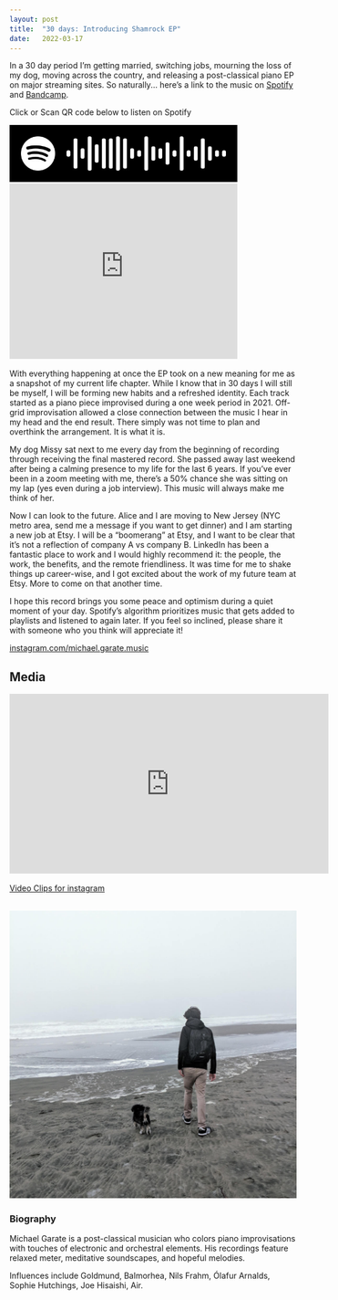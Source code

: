 ```yaml
---
layout: post
title:  "30 days: Introducing Shamrock EP"
date:   2022-03-17
---
```


In a 30 day period I’m getting married, switching jobs, mourning the loss of my dog, moving across the country, and releasing a post-classical piano EP on major streaming sites. So naturally... here’s a link to the music on <a href="https://open.spotify.com/album/3qFIB2qmz8X1EglbzMMT20?si=XpWU86nyQKyHOm4E-8Md3Q" alt="Shamrock by Michael Garate on Spotify" target="_blank">Spotify</a> and <a href="https://michaelgarate.bandcamp.com/album/shamrock" alt="Shamrock by Michael Garate on Bandcamp" target="_blank">Bandcamp</a>.

Click or Scan QR code below to listen on Spotify

<a href="https://open.spotify.com/album/3qFIB2qmz8X1EglbzMMT20?si=XpWU86nyQKyHOm4E-8Md3Q" alt="Shamrock by Michael Garate on Spotify">
  <img height="100px" alt="Shamrock by Michael Garate on Spotify" src="/assets/music/shamrock-spotify-code.jpg" />
</a>

<iframe style="border: 0; width: 400px; height: 307px;" src="https://bandcamp.com/EmbeddedPlayer/album=1021684361/size=large/bgcol=ffffff/linkcol=0687f5/artwork=small/transparent=true/" seamless><a href="https://michaelgarate.bandcamp.com/album/shamrock">Shamrock by Michael Garate</a></iframe>

<br>

With everything happening at once the EP took on a new meaning for me as a snapshot of my current life chapter. While I know that in 30 days I will still be myself, I will be forming new habits and a refreshed identity. Each track started as a piano piece improvised during a one week period in 2021. Off-grid improvisation allowed a close connection between the music I hear in my head and the end result. There simply was not time to plan and overthink the arrangement. It is what it is.

My dog Missy sat next to me every day from the beginning of recording through receiving the final mastered record. She passed away last weekend after being a calming presence to my life for the last 6 years. If you’ve ever been in a zoom meeting with me, there’s a 50% chance she was sitting on my lap (yes even during a job interview). This music will always make me think of her.

Now I can look to the future. Alice and I are moving to New Jersey (NYC metro area, send me a message if you want to get dinner) and I am starting a new job at Etsy. I will be a “boomerang” at Etsy, and I want to be clear that it’s not a reflection of company A vs company B. LinkedIn has been a fantastic place to work and I would highly recommend it: the people, the work, the benefits, and the remote friendliness. It was time for me to shake things up career-wise, and I got excited about the work of my future team at Etsy. More to come on that another time.

I hope this record brings you some peace and optimism during a quiet moment of your day. Spotify’s algorithm prioritizes music that gets added to playlists and listened to again later. If you feel so inclined, please share it with someone who you think will appreciate it!

<a href="http://instagram.com/michael.garate.music" alt="Michael Garate Music on Instagram">instagram.com/michael.garate.music</a>

## Media

<iframe width="560" height="315" src="https://www.youtube-nocookie.com/embed/GlMZtZ7Ji7c" title="YouTube video player" frameborder="0" allow="accelerometer; autoplay; clipboard-write; encrypted-media; gyroscope; picture-in-picture" allowfullscreen></iframe>

<br>

<a href="https://drive.google.com/drive/folders/144ZzGRZQ3Ydg2aioPhcvWs1_4b79SL76?usp=sharing" alt="Video Clips for Instagram">Video Clips for instagram</a>

<br>

<a href="/assets/music/michael_and_missy_full.jpg" alt="Michael and Missy on the beach">
  <img width="560" alt="Michael and Missy on the beach" src="/assets/music/michael_and_missy_small.jpg" />
</a>

### Biography


Michael Garate is a post-classical musician who colors piano improvisations with touches of electronic and orchestral elements. His recordings feature relaxed meter, meditative soundscapes, and hopeful melodies.

Influences include Goldmund, Balmorhea, Nils Frahm, Ólafur Arnalds, Sophie Hutchings, Joe Hisaishi, Air.
